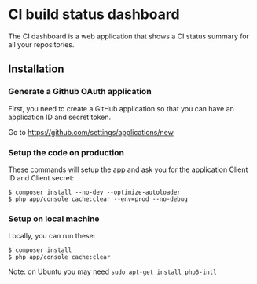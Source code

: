 # CI build status dashboard

The CI dashboard is a web application that shows a CI status summary for all your repositories.

## Installation

### Generate a Github OAuth application
First, you need to create a GitHub application so that you can have an application ID and secret token.

Go to https://github.com/settings/applications/new

### Setup the code on production

These commands will setup the app and ask you for the application Client ID and Client secret:
```
$ composer install --no-dev --optimize-autoloader
$ php app/console cache:clear --env=prod --no-debug
```

### Setup on local machine

Locally, you can run these:

```
$ composer install
$ php app/console cache:clear
```


Note: on Ubuntu you may need `sudo apt-get install php5-intl`
